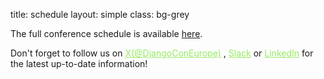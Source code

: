 title: schedule
layout: simple
class: bg-grey

The full conference schedule is available [here](https://2025.djangocon.eu/talks/schedule/).

Don't forget to follow us on <a target="_blank" href="https://twitter.com/DjangoConEurope" style="color:#97EB61;">X(@DjangoConEurope)</a> , <a target="_blank" href="https://join.slack.com/t/djangoconeurope/shared_invite/zt-340erqj3r-s5ekP4aYz95jv14GZMPCAg" style="color:#97EB61;">Slack</a> or <a target="_blank" href="https://www.linkedin.com/company/djangocon-europe/" style="color:#97EB61;"> LinkedIn</a> for the latest up-to-date information!
